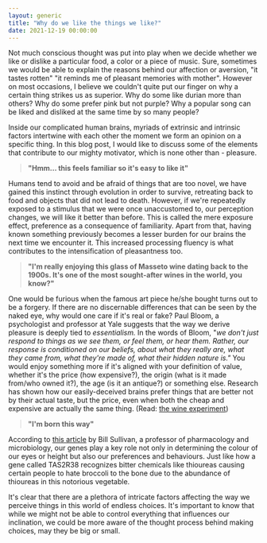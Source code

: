```yaml
---
layout: generic
title: "Why do we like the things we like?"
date: 2021-12-19 00:00:00
---
```

<div class="content">
            <p>Not much conscious thought was put into play when we decide whether we like or dislike a particular food, a color or a piece of music. Sure, sometimes we would be able to explain the reasons behind our affection or aversion, "it tastes rotten" "it reminds me of pleasant memories with mother". However on most occasions, I believe we couldn't quite put our finger on why a certain thing strikes us as superior. Why do some like durian more than others? Why do some prefer pink but not purple? Why a popular song can be liked and disliked at the same time by so many people?</p><p>Inside our complicated human brains, myriads of extrinsic and intrinsic factors intertwine with each other the moment we form an opinion on a specific thing. In this blog post, I would like to discuss some of the elements that contribute to our mighty motivator, which is none other than - pleasure. </p><blockquote class="kg-blockquote-alt"><strong>"Hmm... this feels familiar so it's easy to like it"</strong></blockquote><p>Humans tend to avoid and be afraid of things that are too novel, we have gained this instinct through evolution in order to survive, retreating back to food and objects that did not lead to death. However, if we're repeatedly exposed to a stimulus that we were once unaccustomed to, our perception changes, we will like it better than before. This is called the mere exposure effect, preference as a consequence of familiarity. Apart from that, having known something previously becomes a lesser burden for our brains the next time we encounter it. This increased processing fluency is what contributes to the intensification of pleasantness too. </p><blockquote class="kg-blockquote-alt"><strong>"I'm really enjoying this glass of Masseto wine dating back to the 1900s. It's one of the most sought-after wines in the world, you know?"</strong></blockquote><p>One would be furious when the famous art piece he/she bought turns out to be a forgery. If there are no discernable differences that can be seen by the naked eye, why would one care if it's real or fake? Paul Bloom, a psychologist and professor at Yale suggests that the way we derive pleasure is deeply tied to <em>essentialism. </em>In the words of Bloom, "<em>we don't just respond to things as we see them, or feel them, or hear them. Rather, our response is conditioned on our beliefs, about what they really are, what they came from, what they're made of, what their hidden nature is." </em>You would enjoy something more if it's aligned with your definition of value, whether it's the price (how expensive?), the origin (what is it made from/who owned it?), the age (is it an antique?) or something else. Research has shown how our easily-deceived brains prefer things that are better not by their actual taste, but the price, even when both the cheap and expensive are actually the same thing. (Read: <a href="https://news.stanford.edu/news/2008/january16/wine-011608.html">the wine experiment</a>) </p><blockquote class="kg-blockquote-alt"><strong>"I'm born this way"</strong></blockquote><p>According to <a href="https://www.nationalgeographic.com/science/article/why-we-like-what-we-like-a-scientists-surprising-findings">this article</a> by Bill Sullivan, a professor of pharmacology and microbiology, our genes play a key role not only in determining the colour of our eyes or height but also our preferences and behaviours. Just like how a gene called TAS2R38 recognizes bitter chemicals like thioureas causing certain people to hate broccoli to the bone due to the abundance of thioureas in this notorious vegetable. </p><p>It's clear that there are a plethora of intricate factors affecting the way we perceive things in this world of endless choices. It's important to know that while we might not be able to control everything that influences our inclination, we could be more aware of the thought process behind making choices, may they be big or small. &nbsp;</p>
        </div>